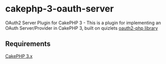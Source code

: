 # cakephp-3-oauth-server
OAuth2 Server Plugin for CakePHP 3 - This is a plugin for implementing an OAuth Server/Provider in CakePHP 3, built on quizlets [oauth2-php library][1]

## Requirements
[CakePHP 3.x](http://cakephp.org/)

[1]: https://github.com/quizlet/oauth2-php

